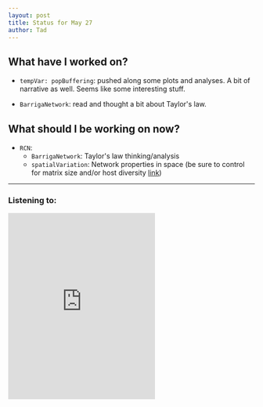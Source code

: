 ```yaml
---
layout: post
title: Status for May 27
author: Tad
---
```


## What have I worked on?

* `tempVar: popBuffering`: pushed along some plots and analyses. A bit of narrative as well. Seems like some interesting stuff.

* `BarrigaNetwork`: read and thought a bit about Taylor's law.



## What should I be working on now?

* `RCN`:
  + `BarrigaNetwork`: Taylor's law thinking/analysis
  + `spatialVariation`: Network properties in space (be sure to control for matrix size and/or host diversity [link](http://www.annualreviews.org/doi/full/10.1146/annurev.ecolsys.39.110707.173430))


---

### Listening to:
<iframe src="https://embed.spotify.com/?uri=spotify%3Atrack%3A424IZ6pxBv8MOtorhsfsBf" width="300" height="380" frameborder="0" allowtransparency="true"></iframe>
 <i class='fa fa-code' style='color:pink'></i>
